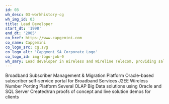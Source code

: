 ```yaml
---
id: 03
wh_desc: 03-workhistory-cg
wh_img_id: 03
title: Lead Developer
start_dt: '1998'
end_dt: '2005'
co_href: https://www.capgemini.com
co_name: Capgemini
co_logo_src: cg.svg
co_logo_alt: 'Capgmeni SA Corporate Logo'
co_logo_id: img-logo-job-0
wh_smry: Lead developer in Wireless and Wireline Telecom, providing sales and pre/post-sales engineering support
---
```

Broadband Subscriber Management & Migration Platform
Oracle-based subscriber self-service portal for Broadband Services
J2EE Wireless Number Porting Platform
Several OLAP Big Data solutions using Oracle and SQL Server
Created/ran proofs of concept and live solution demos for clients